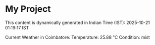 # My Project

This content is dynamically generated in Indian Time (IST): 2025-10-21 01:19:17 IST


Current Weather in Coimbatore:
Temperature: 25.88 °C
Condition: mist
